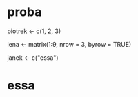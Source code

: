 # proba


piotrek <- c(1, 2, 3)

lena <- matrix(1:9, nrow = 3, byrow = TRUE)

janek <- c("essa")
# essa
